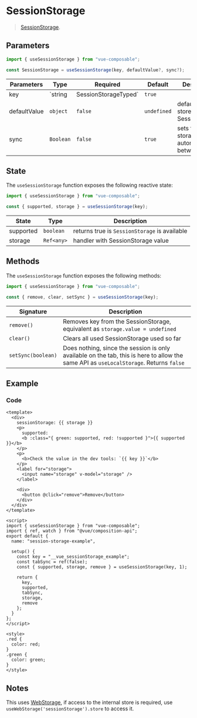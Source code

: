 # SessionStorage

> [SessionStorage](https://developer.mozilla.org/en-US/docs/Web/API/Window/sessionStorage).

## Parameters

```js
import { useSessionStorage } from "vue-composable";

const SessionStorage = useSessionStorage(key, defaultValue?, sync?);
```

| Parameters   | Type                            | Required | Default     | Description                                         |
| ------------ | ------------------------------- | -------- | ----------- | --------------------------------------------------- |
| key          | `string|SessionStorageTyped<T>` | `true`   |             | Key that will be used to store in SessionStorage    |
| defaultValue | `object`                        | `false`  | `undefined` | default value stored in the SessionStorage          |
| sync         | `Boolean`                       | `false`  | `true`      | sets the storage to sync automatically between tabs |

## State

The `useSessionStorage` function exposes the following reactive state:

```js
import { useSessionStorage } from "vue-composable";

const { supported, storage } = useSessionStorage(key);
```

| State     | Type       | Description                                   |
| --------- | ---------- | --------------------------------------------- |
| supported | `boolean`  | returns true is `SessionStorage` is available |
| storage   | `Ref<any>` | handler with SessionStorage value             |

## Methods

The `useSessionStorage` function exposes the following methods:

```js
import { useSessionStorage } from "vue-composable";

const { remove, clear, setSync } = useSessionStorage(key);
```

| Signature          | Description                                                                                                                            |
| ------------------ | -------------------------------------------------------------------------------------------------------------------------------------- |
| `remove()`         | Removes key from the SessionStorage, equivalent as `storage.value = undefined`                                                         |
| `clear()`          | Clears all used SessionStorage used so far                                                                                             |
| `setSync(boolean)` | Does nothing, since the session is only available on the tab, this is here to allow the same API as `useLocalStorage`. Returns `false` |

## Example

<Session-storage-example/>

### Code

```vue
<template>
  <div>
    sessionStorage: {{ storage }}
    <p>
      supported:
      <b :class="{ green: supported, red: !supported }">{{ supported }}</b>
    </p>
    <p>
      <b>Check the value in the dev tools: `{{ key }}`</b>
    </p>
    <label for="storage">
      <input name="storage" v-model="storage" />
    </label>

    <div>
      <button @click="remove">Remove</button>
    </div>
  </div>
</template>

<script>
import { useSessionStorage } from "vue-composable";
import { ref, watch } from "@vue/composition-api";
export default {
  name: "session-storage-example",

  setup() {
    const key = "__vue_sessionStorage_example";
    const tabSync = ref(false);
    const { supported, storage, remove } = useSessionStorage(key, 1);

    return {
      key,
      supported,
      tabSync,
      storage,
      remove
    };
  }
};
</script>

<style>
.red {
  color: red;
}
.green {
  color: green;
}
</style>
```

## Notes

This uses [WebStorage](./webStorage.md), if access to the internal store is required, use `useWebStorage('sessionStorage').store` to access it.
